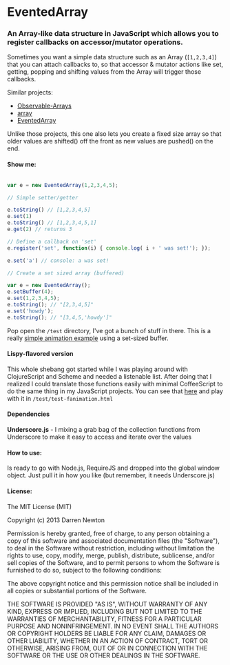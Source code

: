 # EventedArray

###  An Array-like data structure in JavaScript which allows you to register callbacks on accessor/mutator operations.

Sometimes you want a simple data structure such as an Array
(`[1,2,3,4]`) that you can attach callbacks to, so that accessor &
mutator actions like set, getting, popping and shifting values from the Array will trigger
those callbacks.

Similar projects:

* [Observable-Arrays](https://github.com/mennovanslooten/Observable-Arrays)
* [array](https://github.com/MatthewMueller/array)
* [EventedArray](https://github.com/adjohnson916/EventedArray)

Unlike those projects, this one also lets you create a fixed size
array so that older values are shifted() off the front as new values
are pushed() on the end.

#### Show me:

```javascript

var e = new EventedArray(1,2,3,4,5);

// Simple setter/getter

e.toString() // [1,2,3,4,5]
e.set(1)
e.toString() // [1,2,3,4,5,1]
e.get(2) // returns 3

// Define a callback on 'set'
e.register('set', function(i) { console.log( i + ' was set!'); });

e.set('a') // console: a was set!

// Create a set sized array (buffered)

var e = new EventedArray();
e.setBuffer(4);
e.set(1,2,3,4,5);
e.toString(); // "[2,3,4,5]"
e.set('howdy');
e.toString(); // "[3,4,5,'howdy']"

```

Pop open the `/test` directory, I've got a bunch of stuff in there.
This is a really
[simple animation example](https://github.com/DarrenN/EventedArray/blob/master/test/test-animation.html)
using a set-sized buffer.

#### Lispy-flavored version

This whole shebang got started while I was playing around with
ClojureScript and Scheme and needed a listenable list. After doing
that I realized I could translate those functions easily with minimal
CoffeeScript to do the same thing in my JavaScript projects. You can
see that
[here](https://github.com/DarrenN/EventedArray/blob/master/source/coffee/FEventedArray.coffee)
and play with it in `/test/test-fanimation.html`

#### Dependencies

**Underscore.js** - I mixing a grab bag of the collection functions from Underscore to make it easy to access and iterate over the values

#### How to use:

Is ready to go with Node.js, RequireJS and dropped into the global window object. Just pull it in how you like (but remember, it needs Underscore.js)

#### License:

The MIT License (MIT)

Copyright (c) 2013 Darren Newton

Permission is hereby granted, free of charge, to any person obtaining a copy of
this software and associated documentation files (the "Software"), to deal in
the Software without restriction, including without limitation the rights to
use, copy, modify, merge, publish, distribute, sublicense, and/or sell copies of
the Software, and to permit persons to whom the Software is furnished to do so,
subject to the following conditions:

The above copyright notice and this permission notice shall be included in all
copies or substantial portions of the Software.

THE SOFTWARE IS PROVIDED "AS IS", WITHOUT WARRANTY OF ANY KIND, EXPRESS OR
IMPLIED, INCLUDING BUT NOT LIMITED TO THE WARRANTIES OF MERCHANTABILITY, FITNESS
FOR A PARTICULAR PURPOSE AND NONINFRINGEMENT. IN NO EVENT SHALL THE AUTHORS OR
COPYRIGHT HOLDERS BE LIABLE FOR ANY CLAIM, DAMAGES OR OTHER LIABILITY, WHETHER
IN AN ACTION OF CONTRACT, TORT OR OTHERWISE, ARISING FROM, OUT OF OR IN
CONNECTION WITH THE SOFTWARE OR THE USE OR OTHER DEALINGS IN THE SOFTWARE.
